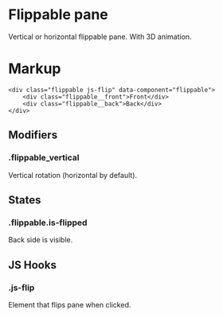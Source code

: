 # Flippable pane

Vertical or horizontal flippable pane. With 3D animation.


# Markup

	<div class="flippable js-flip" data-component="flippable">
		<div class="flippable__front">Front</div>
		<div class="flippable__back">Back</div>
	</div>


## Modifiers

### .flippable_vertical

Vertical rotation (horizontal by default).


## States

### .flippable.is-flipped

Back side is visible.


## JS Hooks

### .js-flip

Element that flips pane when clicked.
